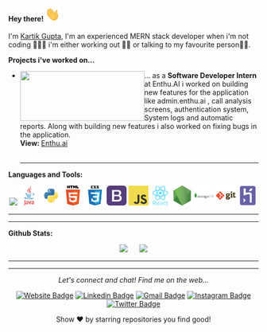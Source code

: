<h4> Hey there! <img src="https://raw.githubusercontent.com/PriyaBihani/PriyaBihani/main/wave.gif" width="30px"></h4>

I'm [Kartik Gupta](https://find-kartik-gupta.vercel.app/), I'm an experienced MERN stack developer when i'm not coding 👨🏼‍💻 i'm either working out 💪🏼 or talking to my favourite person🦹🏻‍.

**Projects i've worked on...**

- <div>
    <img width="250" height="100" align='left' src="https://secure.enthu.ai/static/media/logo.2a3c4dd9.png" >
    ... as a <strong>Software Developer Intern</strong> at Enthu.AI i worked on building new features for the application like admin.enthu.ai , call analysis screens, authentication system, System logs and automatic reports. Along with building new features i also worked on fixing bugs in the application.
    <br />
    <strong>View: </strong> <a href="https://enthu.ai" >Enthu.ai</a> 
    <br /> 
    <br /> 
  </div>


  ***

**Languages and Tools:**

<p align="center">

  <div align="center">
  
 <code><img height="40" src="https://banner2.cleanpng.com/20180426/gtw/kisspng-computer-icons-computer-terminal-command-5ae16a502f3540.7455852615247222561934.jpg"></code> <code><img height="40" src="https://raw.githubusercontent.com/devicons/devicon/master/icons/java/java-original-wordmark.svg"></code> <code><img height="40" src="https://raw.githubusercontent.com/github/explore/80688e429a7d4ef2fca1e82350fe8e3517d3494d/topics/python/python.png"></code> <code><img height="40" src="https://raw.githubusercontent.com/github/explore/80688e429a7d4ef2fca1e82350fe8e3517d3494d/topics/html/html.png"></code> <code><img height="40" src="https://raw.githubusercontent.com/github/explore/80688e429a7d4ef2fca1e82350fe8e3517d3494d/topics/css/css.png"></code> <code><img height="40" src="https://raw.githubusercontent.com/github/explore/80688e429a7d4ef2fca1e82350fe8e3517d3494d/topics/bootstrap/bootstrap.png"></code> <code><img height="40" src="https://raw.githubusercontent.com/github/explore/80688e429a7d4ef2fca1e82350fe8e3517d3494d/topics/javascript/javascript.png"></code> <code><img height="40" src="https://raw.githubusercontent.com/devicons/devicon/master/icons/react/react-original-wordmark.svg"></code> <code><img height="40" src="https://raw.githubusercontent.com/github/explore/80688e429a7d4ef2fca1e82350fe8e3517d3494d/topics/nodejs/nodejs.png"></code> <code><img height="40" src="https://raw.githubusercontent.com/github/explore/80688e429a7d4ef2fca1e82350fe8e3517d3494d/topics/mongodb/mongodb.png"></code> <code><img height="40" src="https://raw.githubusercontent.com/github/explore/80688e429a7d4ef2fca1e82350fe8e3517d3494d/topics/git/git.png"></code> <code><img height="40" src="https://raw.githubusercontent.com/devicons/devicon/master/icons/heroku/heroku-plain.svg"></code> 

  </div>
  </p>

---
---

**Github Stats:**

<p align="center">
    <img src="https://github-readme-stats.vercel.app/api/top-langs/?username=kartik18g&count_private=true&theme=dracula&hide=EJS,Python">
    &nbsp;&nbsp;&nbsp;&nbsp;
  <img src="https://github-readme-stats.vercel.app/api?username=kartik18g&hide=stars&show_icons=true&theme=dracula&line_height=32">
</p>

---

---

<p align="center">
  <i>Let's connect and chat! Find me on the web...</i>
  
  <div align="center">
    
 [![Website Badge](https://img.shields.io/badge/-Kartik-47CCCC?style=flat&logo=Google-Chrome&logoColor=white&link=https://find-kartik-gupta.vercel.app/)](https://find-kartik-gupta.vercel.app/)
   [![Linkedin Badge](https://img.shields.io/badge/-priyabihani-blue?style=flat-square&logo=Linkedin&logoColor=white&link=https://www.linkedin.com/in/priya-bihani-81a5661b8/)](https://www.linkedin.com/in/priya-bihani-81a5661b8/) 
   [![Gmail Badge](https://img.shields.io/badge/-v.priyabihani.official-c14438?style=flat-square&logo=Gmail&logoColor=white&link=mailto:priyabihani.official@gmail.com)](mailto:priyabihani.official@gmail.com)
   [![Instagram Badge](https://img.shields.io/badge/-@bihani.priya-purple?style=flat&logo=instagram&logoColor=white&link=https://instagram.com/bihani.priya/)](https://instagram.com/bihani.priya) 
 [![Twitter Badge](https://img.shields.io/badge/-@p_bihani-1ca0f1?style=flat-square&labelColor=1ca0f1&logo=twitter&logoColor=white&link=https://twitter.com/p_bihani)](https://twitter.com/p_bihani) 
 
</div>
  <p align="center">
    Show ❤️ by starring repositories you find good! 
  </p>
</p>


<div align="right">
  

